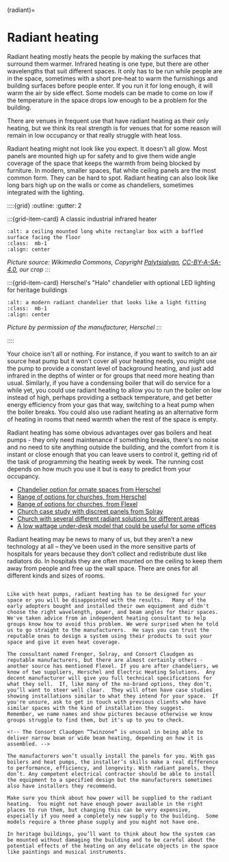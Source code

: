 (radiant)=
# Radiant heating

Radiant heating mostly heats the people by making the surfaces that surround them warmer.  Infrared heating is one type, but there are other wavelengths that suit different spaces.  It only has to be run while people are in the space, sometimes with a short pre-heat to warm the furnishings and building surfaces before people enter.  If you run it for long enough, it will warm the air by side effect.  Some models can be made to come on low if the temperature in the space drops low enough to be a problem for the building.

There are venues in frequent use that have radiant heating as their only heating, but we think its real strength is for venues that for some reason will remain in low occupancy or that really struggle with heat loss.  

Radiant heating  might not look like you expect.  It doesn't all glow.  Most panels are mounted high up for safety and to give them wide angle coverage of the space that keeps the warmth from being blocked by furniture.  In modern, smaller spaces, flat white ceiling panels are the most common form.  They can be hard to spot. Radiant heating can also look like long bars high up on the walls or come as chandeliers, sometimes integrated with the lighting. 

::::{grid} 
:outline:
:gutter: 2


:::{grid-item-card} A classic industrial infrared heater
```{image} /images/card-game/Far_infrared_heater_by_Bilux-cropped.jpg
:alt: a ceiling mounted long white rectanglar box with a baffled surface facing the floor
:class:  mb-1
:align: center
```
*Picture source: Wikimedia Commons, Copyright <a href="https://commons.wikimedia.org/wiki/User:PalytsiaIvan"> Palytsialvan</a>, <a href="https://creativecommons.org/licenses/by-sa/4.0/deed.en"> CC-BY-A-SA-4.0</a>, our crop*
:::

:::{grid-item-card} Herschel's "Halo" chandelier with optional LED lighting for heritage buildings
```{image} /images/Halo-Hero-3-1200px-560x373.jpg
:alt: a modern radiant chandelier that looks like a light fitting
:class:  mb-1
:align: center
```
*Picture by permission of the manufacturer, Herschel*
:::

::::

Your choice isn't all or nothing.  For instance, if you want to switch to an air source heat pump but it won't cover all your heating needs, you might use the pump to provide a constant level of background heating, and just add infrared in the depths of winter or for groups that need more heating than usual.  Similarly, if you have a condensing boiler that will do service for a while yet, you could use radiant heating to allow you to run the boiler on low instead of high, perhaps providing a setback temperature, and get better energy efficiency from your gas that way, switching to a heat pump when the boiler breaks.  You could also use radiant heating as an alternative form of heating in rooms that need warmth when the rest of the space is empty.   

Radiant heating has some obvious advantages over gas boilers and heat pumps - they only need maintenance if something breaks, there's no noise and no need to site anything outside the building, and the comfort from it is instant or close enough that you can leave users to control it, getting rid of the task of programming the heating week by week.   The running cost depends on how much you use it but is easy to predict from your occupancy.


- [Chandelier option for ornate spaces from Herschel](https://www.herschel-infrared.co.uk/heating-heritage-buildings/churches/)
- [Range of options for churches, from Herschel](https://drive.google.com/file/d/15-CijFg7u7EidODN_bEGbDCHpAoC_nVH/view)
- [Range of options for churches, from Flexel](https://flexel.co.uk/wp-content/uploads/2021/01/Church-Catalogue-Fenix-EN.pdf)
- [Church case study with discreet panels from Solray](https://www.solray.co.uk/bespoke-design-for-st-martin-of-tours-church-in-epsom/)
- [Church with several different radiant solutions for different areas](https://netzerochurch.scot/2024/11/08/a-new-eco-friendly-heating-system-for-old-saint-pauls-edinburgh/)
- [A low wattage under-desk model that could be useful for some offices](https://www.herschel-infrared.co.uk/product/select-under-desk-heater/)


Radiant heating may be news to many of us, but they aren’t a new technology at all – they’ve been used in the more sensitive parts of hospitals for years because they don’t collect and redistribute dust like radiators do. In hospitals they are often mounted on the ceiling to keep them away from people and free up the wall space. There are ones for all different kinds and sizes of rooms.

```{admonition} Get the right design

Like with heat pumps, radiant heating has to be designed for your space or you will be disappointed with the results.   Many of the early adopters bought and installed their own equipment and didn't choose the right wavelength, power, and beam angles for their spaces.   We've taken advice from an independent heating consultant to help groups know how to avoid this problem. We were surprised when he told us to go straight to the manufacturers.  He says you can trust the reputable ones to design a system using their products to suit your space and give it even heat coverage.

The consultant named Frenger, Solray, and Consort Claudgen as reputable manufacturers, but there are almost certainly others - another source has mentioned Flexel. If you are after chandeliers, we know of two suppliers, Herschel and Electric Heating Solutions.  Any decent manufacturer will give you full technical specifications for what they sell.  If, like many of the no-brand options, they don’t, you’ll want to steer well clear.  They will often have case studies showing installations similar to what they intend for your space.  If you're unsure, ask to get in touch with previous clients who have similar spaces with the kind of installation they suggest.    Remember, we name names and show pictures because otherwise we know groups struggle to find them, but it's up to you to check.

<!-- The Consort Claudgen “Twinzone” is unusual in being able to deliver narrow beam or wide beam heating, depending on how it is assembled. -->

The manufacturers won’t usually install the panels for you. With gas boilers and heat pumps, the installer’s skills make a real difference to performance, efficiency, and longevity. With radiant panels, they don’t. Any competent electrical contractor should be able to install the equipment to a specified design but the manufacturers sometimes also have installers they recommend.  

Make sure you think about how power will be supplied to the radiant heating.  You might not have enough power available in the right places to run them, but changing this can be very expensive, especially if you need a completely new supply to the building.  Some models require a three phase supply and you might not have one.  

In heritage buildings, you’ll want to think about how the system can be mounted without damaging the building and to be careful about the potential effects of the heating on any delicate objects in the space like paintings and musical instruments.  

```

